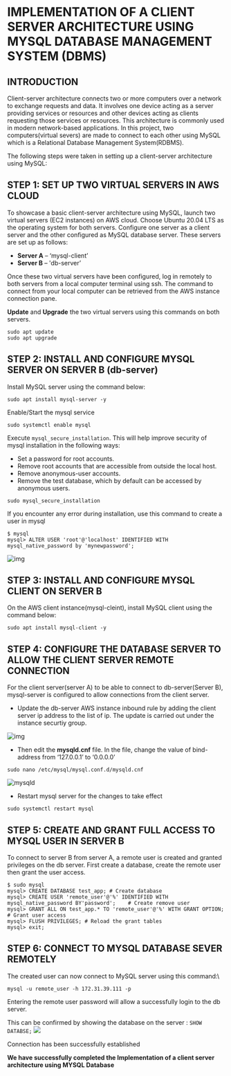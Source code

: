 # IMPLEMENTATION OF A CLIENT SERVER ARCHITECTURE USING MYSQL DATABASE MANAGEMENT SYSTEM (DBMS)

## INTRODUCTION

  Client-server architecture connects two or more computers over a network to exchange requests and data. It involves one device acting as a server providing services or resources and other devices acting as clients requesting those services or resources. This architecture is commonly used in modern network-based applications. In this project, two computers(virtual severs) are made to connect to each other using MySQL which is a Relational Database Management System(RDBMS).

The following steps were taken in setting up a client-server architecture using MySQL:

## STEP 1: SET UP TWO VIRTUAL SERVERS IN AWS CLOUD

To showcase a basic client-server architecture using MySQL, launch two virtual servers (EC2 instances) on AWS cloud. Choose Ubuntu 20.04 LTS as the operating system for both servers. Configure one server as a client server and the other configured as MySQL database server. These servers are set up as follows:

- **Server A** – ‘mysql-client’
- **Server B** – 'db-server’

Once these two virtual servers have been configured, log in remotely to both servers from a local computer terminal using ssh. The command to connect from your local computer can be retrieved from the AWS instance connection pane.

**Update** and **Upgrade** the two virtual servers using this commands on both servers.

```console
sudo apt update
sudo apt upgrade
```

## STEP 2: INSTALL AND CONFIGURE MYSQL SERVER ON SERVER B (db-server)

Install MySQL server using the command below:

```console
sudo apt install mysql-server -y
```

Enable/Start the mysql service

```console
sudo systemctl enable mysql
```

Execute `mysql_secure_installation`. This will help improve security of mysql installation in the following ways:

- Set a password for root accounts.
- Remove root accounts that are accessible from outside the local host.
- Remove anonymous-user accounts.
- Remove the test database, which by default can be accessed by anonymous users.

````console
sudo mysql_secure_installation
````

If you encounter any error during installation, use this command to create a user in mysql

```console
$ mysql
mysql> ALTER USER 'root'@'localhost' IDENTIFIED WITH mysql_native_password by 'mynewpassword';
```

![img](img/mysql_secure_installation.png)

## STEP 3:  INSTALL AND CONFIGURE MYSQL CLIENT ON SERVER B

On the AWS client instance(mysql-cleint), install MySQL client using the command below:

```console
sudo apt install mysql-client -y
```

## STEP 4: CONFIGURE THE DATABASE SERVER TO ALLOW THE CLIENT SERVER REMOTE CONNECTION

For the client server(server A) to be able to connect to db-server(Server B), mysql-server is configured to allow connections from the client server.

- Update the db-server AWS instance inbound rule by adding the client server ip address to the list of ip. The update is carried out under the instance securtiy group.

![img](img/mysql-security-group.png)

- Then edit the **mysqld.cnf** file. In the file, change the value of bind-address from ‘127.0.0.1’ to ‘0.0.0.0’

```console
sudo nano /etc/mysql/mysql.conf.d/mysqld.cnf
```

![mysqld](img/mysqld.cnf.png)

- Restart mysql server for the changes to take effect

```console
sudo systemctl restart mysql
```

## STEP 5:  CREATE AND GRANT FULL ACCESS TO MYSQL USER IN SERVER B

To connect to server B from server A, a remote user is created and granted privileges on the db server. First create a database, create the remote user then grant the user access.

```console
$ sudo mysql
mysql> CREATE DATABASE test_app; # Create database
mysql> CREATE USER 'remote_user'@'%' IDENTIFIED WITH mysql_native_password BY'password';    # Create remove user 
mysql> GRANT ALL ON test_app.* TO 'remote_user'@'%' WITH GRANT OPTION;  # Grant user access
mysql> FLUSH PRIVILEGES; # Reload the grant tables
mysql> exit;
```

## STEP 6: CONNECT TO MYSQL DATABASE SEVER REMOTELY

The created user can now connect to MySQL server using this command:\

```console
mysql -u remote_user -h 172.31.39.111 -p 
```

Entering the remote user password will allow a successfully login to the db server.

This can be confirmed by showing the database on the server : `SHOW DATABSE;`
![](./img/remote-connection.png)

Connection has been successfully established

**We have successfully completed the Implementation of a client server architecture using MYSQL Database**
